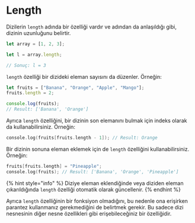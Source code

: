# Length

Dizilerin `length` adında bir özelliği vardır ve adından da anlaşıldığı gibi, dizinin uzunluğunu belirtir.

```javascript
let array = [1, 2, 3];

let l = array.length;

// Sonuç: l = 3
```

`length` özelliği bir dizideki eleman sayısını da düzenler. Örneğin:

```javascript
let fruits = ["Banana", "Orange", "Apple", "Mango"];
fruits.length = 2;

console.log(fruits);
// Result: ['Banana', 'Orange']
```

Ayrıca `length` özelliğini, bir dizinin son elemanını bulmak için indeks olarak da kullanabilirsiniz. Örneğin:

```c
console.log(fruits[fruits.length - 1]); // Result: Orange
```

Bir dizinin sonuna eleman eklemek için de `length` özelliğini kullanabilirsiniz. Örneğin:

```c
fruits[fruits.length] = "Pineapple";
console.log(fruits); // Result: ['Banana', 'Orange', 'Pineapple']
```

{% hint style="info" %}
Diziye eleman eklendiğinde veya diziden eleman çıkarıldığında `length` özelliği otomatik olarak güncellenir.
{% endhint %}

Ayrıca `length` özelliğinin bir fonksiyon olmadığını, bu nedenle ona erişirken parantez kullanmanız gerekmediğini de belirtmek gerekir. Bu sadece dizi nesnesinin diğer nesne özellikleri gibi erişebileceğiniz bir özelliğidir.
